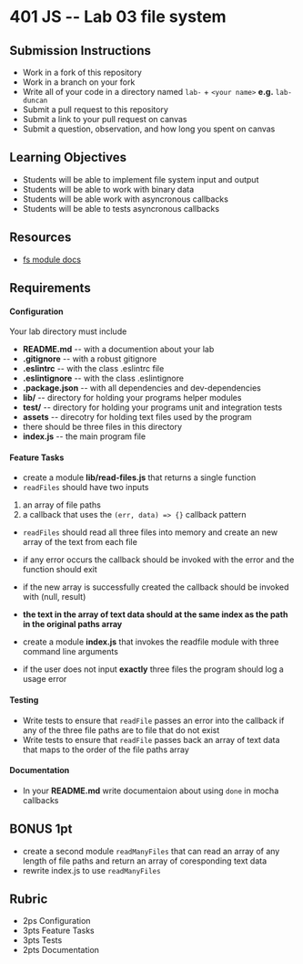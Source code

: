 401 JS --  Lab 03 file system
===

## Submission Instructions
  * Work in a fork of this repository
  * Work in a branch on your fork
  * Write all of your code in a directory named `lab-` + `<your name>` **e.g.** `lab-duncan`
  * Submit a pull request to this repository
  * Submit a link to your pull request on canvas
  * Submit a question, observation, and how long you spent on canvas  
  
## Learning Objectives  
* Students will be able to implement file system input and output
* Students will be able to work with binary data
* Students will be able work with asyncronous callbacks
* Students will be able to tests asyncronous callbacks

## Resources  
* [fs module docs](https://nodejs.org/api/fs.html)

## Requirements  
#### Configuration  
<!-- list of files, configurations, tools, ect that are required -->
Your lab directory must include  
* **README.md** -- with a documention about your lab
* **.gitignore** -- with a robust gitignore
* **.eslintrc** -- with the class .eslintrc file
* **.eslintignore** -- with the class .eslintignore
* **.package.json** -- with all dependencies and dev-dependencies 
* **lib/** -- directory for holding your programs helper modules
* **test/** -- directory for holding your programs unit and integration tests
* **assets** -- direcotry for holding text files used by the program
 * there should be three files in this directory
* **index.js** -- the main program file
 
#### Feature Tasks  
* create a module **lib/read-files.js** that returns a single function
* `readFiles` should have two inputs
 1. an array of file paths
 2. a callback that uses the `(err, data) => {}` callback pattern
* `readFiles` should read all three files into memory and create an new array of the text from each file
 * if any error occurs the callback should be invoked with the error and the function should exit
 * if the new array is successfully created the callback should be invoked with (null, result)
 * **the text in the array of text data should at the same index as the path in the original paths array**

* create a module **index.js** that invokes the readfile module with three command line arguments
 * if the user does not input **exactly** three files the program should log a usage error

#### Testing  
* Write tests to ensure that `readFile` passes an error into the callback if any of the three file paths are to file that do not exist
* Write tests to ensure that `readFile` passes back an array of text data that maps to the order of the file paths array

####  Documentation  
* In your **README.md** write documentaion about using `done` in mocha callbacks

## BONUS 1pt
* create a second module `readManyFiles` that can read an array of any length of file paths and return an array of coresponding text data
 * rewrite index.js to use `readManyFiles`
 
## Rubric  
* 2ps Configuration
* 3pts Feature Tasks
* 3pts Tests
* 2pts Documentation
